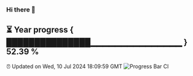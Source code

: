 ### Hi there 👋
⏳ Year progress { ███████████████▁▁▁▁▁▁▁▁▁▁▁▁▁▁▁ } 52.39 %
---
⏰ Updated on Wed, 10 Jul 2024 18:09:59 GMT
![Progress Bar CI](https://github.com/Moyi321/Moyi321/workflows/Progress%20Bar%20CI/badge.svg)
